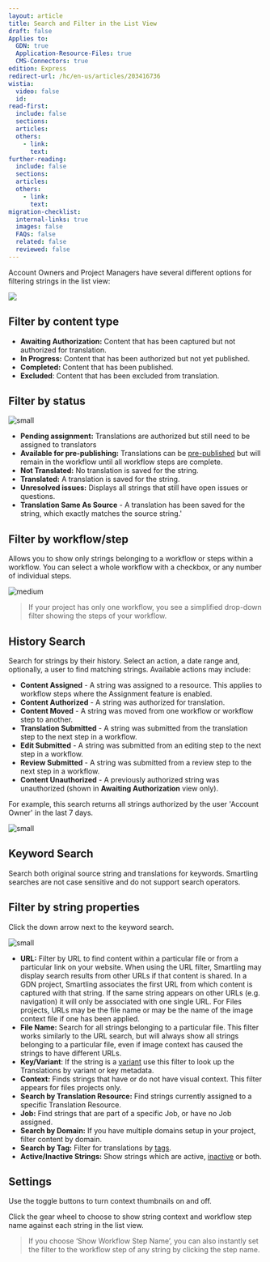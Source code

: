 ```yaml
---
layout: article
title: Search and Filter in the List View
draft: false
Applies to:
  GDN: true
  Application-Resource-Files: true
  CMS-Connectors: true
edition: Express
redirect-url: /hc/en-us/articles/203416736
wistia:
  video: false
  id:
read-first:
  include: false
  sections:
  articles:
  others:
    - link:
      text:
further-reading:
  include: false
  sections:
  articles:
  others:
    - link:
      text:
migration-checklist:
  internal-links: true
  images: false
  FAQs: false
  related: false
  reviewed: false
---
```



Account Owners and Project Managers have several different options for filtering strings in the list view:

![](/uploads/versions/smartling___translations_management-21---x----2488-1396x---.png)

## Filter by content type

* **Awaiting Authorization:** Content that has been captured but not authorized for translation.
* **In Progress:** Content that has been authorized but not yet published.
* **Completed:** Content that has been published.
* **Excluded**: Content that has been excluded from translation.


## Filter by status

![small](/uploads/versions/smartling___translations_management-22---x----392-560x---.png)

* **Pending assignment:** Translations are authorized but still need to be assigned to translators
* **Available for pre-publishing:** Translations can be [pre-published](/hc/en-us/articles/203233287#pre) but will remain in the workflow until all workflow steps are complete.
* **Not Translated:** No translation is saved for the string.
* **Translated:** A translation is saved for the string.
* **Unresolved issues:** Displays all strings that still have open issues or questions.
* **Translation Same As Source** - A translation has been saved for the string, which exactly matches the source string.'


## Filter by workflow/step

Allows you to show only strings belonging to a workflow or steps within a workflow. You can select a whole workflow with a checkbox, or any number of individual steps.

![medium](/uploads/versions/smartling___translations_management-23---x----1546-908x---.png)

> If your project has only one workflow, you see a simplified drop-down filter showing the steps of your workflow.

## History Search

Search for strings by their history. Select an action, a date range and, optionally, a user to find matching strings. Available actions may include:

* **Content Assigned** - A string was assigned to a resource. This applies to workflow steps where the Assignment feature is enabled.
* **Content Authorized** - A string was authorized for translation.
* **Content Moved** - A string was moved from one workflow or workflow step to another.
* **Translation Submitted** - A string was submitted from the translation step to the next step in a workflow.
* **Edit Submitted** - A string was submitted from an editing step to the next step in a workflow.
* **Review Submitted** - A string was submitted from a review step to the next step in a workflow.
* **Content Unauthorized** - A previously authorized string was unauthorized (shown in&nbsp;**Awaiting Authorization**&nbsp;view only).


For example, this search returns all strings authorized by the user 'Account Owner' in the last 7 days.

![small](/uploads/versions/smartling___translations_management-24---x----536-632x---.png)

## Keyword Search

Search both original source string and translations for keywords. Smartling searches are not case sensitive and do not support search operators.

## Filter by string properties

Click the down arrow next to the keyword search.

![small](/uploads/versions/smartling___translations_management-25---x----267-606x---.png)

* **URL:** Filter by URL to find content within a particular file or from a particular link on your website. When using the URL filter, Smartling may display search results from other URLs if that content is shared. In a GDN project, Smartling associates the first URL from which content is captured with that string. If the same string appears on other URLs (e.g. navigation) it will only be associated with one single URL. For Files projects, URLs may be the file name or may be the name of the image context file if one has been applied.
* **File Name:** Search for all strings belonging to a particular file. This filter works similarly to the URL search, but will always show all strings belonging to a particular file, even if image context has caused the strings to have different URLs.
* **Key/Variant**: If the string is a [variant](/support/articles/unique-strings-and-variants/) use this filter to look up the Translations by variant or key metadata.
* **Context:** Finds strings that have or do not have visual context. This filter appears for files projects only.
* **Search by Translation Resource:** Find strings currently assigned to a specific Translation Resource.
* **Job:** Find strings that are part of a specific Job, or have no Job assigned.
* **Search by Domain:** If you have multiple domains setup in your project, filter content by domain.
* **Search by Tag:** Filter for translations by [tags](/support/articles/tagging-strings/).
* **Active/Inactive Strings:** Show strings which are active, [inactive](/support/articles/inactive-strings/) or both.


## Settings

Use the toggle buttons to turn context thumbnails on and off.

Click the gear wheel to choose to show string context and workflow step name against each string in the list view.

> If you choose ‘Show Workflow Step Name’, you can also instantly set the filter to the workflow step of any string by clicking the step name.